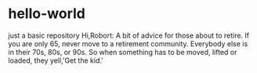 # hello-world
just a basic repository
Hi,Robort:
A bit of advice for those about to retire. If you are only 65, never move to a retirement community. 
Everybody else is in their 70s, 80s, or 90s. So when something has to be moved, lifted or loaded, they yell,'Get the kid.'
